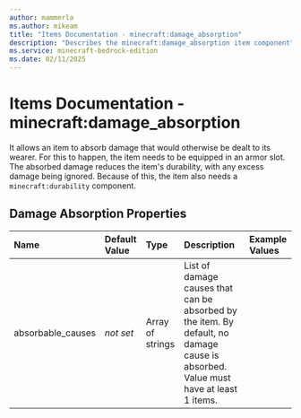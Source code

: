 ```yaml
---
author: mammerla
ms.author: mikeam
title: "Items Documentation - minecraft:damage_absorption"
description: "Describes the minecraft:damage_absorption item component"
ms.service: minecraft-bedrock-edition
ms.date: 02/11/2025 
---
```


# Items Documentation - minecraft:damage_absorption

It allows an item to absorb damage that would otherwise be dealt to its wearer. For this to happen, the item needs to be equipped in an armor slot. The absorbed damage reduces the item's durability, with any excess damage being ignored. Because of this, the item also needs a `minecraft:durability` component.


## Damage Absorption Properties

|Name       |Default Value |Type |Description |Example Values |
|:----------|:-------------|:----|:-----------|:------------- |
| absorbable_causes | *not set* | Array of strings | List of damage causes that can be absorbed by the item. By default, no damage cause is absorbed. Value must have at least 1 items. |  | 